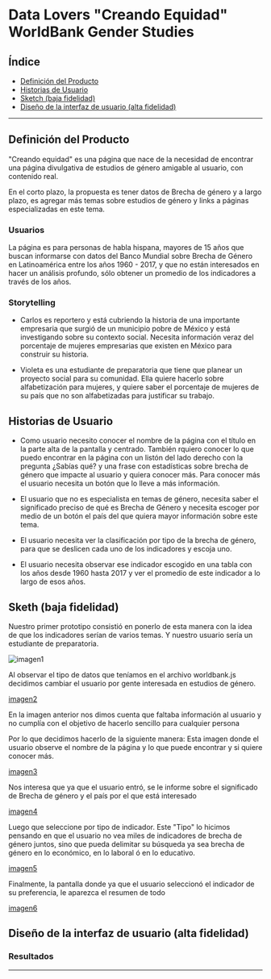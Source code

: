 # Data Lovers "Creando Equidad" WorldBank Gender Studies

## Índice

- [Definición del Producto](#Definición)
- [Historias de Usuario](#resumen-del-proyecto)
- [Sketch (baja fidelidad)](#consideraciones-generales)
- [Diseño de la interfaz de usuario (alta fidelidad)](#objetivos-de-aprendizaje)

---

## Definición del Producto

"Creando equidad" es una página que nace de la necesidad de encontrar una página divulgativa de estudios de género amigable al usuario, con contenido real. 

En el corto plazo, la propuesta es tener datos de Brecha de género y a largo plazo, es agregar más temas sobre estudios de género y links a páginas especializadas en este tema.


### Usuarios

La página es para personas de habla hispana, mayores de 15 años que buscan informarse con datos del Banco Mundial sobre Brecha de Género en Latinoamérica entre los años 1960 - 2017, y que no están interesados en hacer un análisis profundo, sólo obtener un promedio  de los indicadores a través de los años.

### Storytelling

- Carlos es reportero y está cubriendo la historia de una importante empresaria que surgió de un municipio pobre de México y está investigando sobre su contexto social. Necesita información veraz del porcentaje de mujeres empresarias que existen en México para construir su historia. 

- Violeta es una estudiante de preparatoria que tiene que planear un proyecto social para su comunidad. Ella quiere hacerlo sobre alfabetización para mujeres, y quiere saber el porcentaje de mujeres de su país que no son alfabetizadas para justificar su trabajo.

## Historias de Usuario

- Como usuario necesito conocer el nombre de la página con el título en la parte alta de la pantalla y centrado. También rquiero conocer lo que puedo encontrar en la página con un listón del lado derecho con la pregunta ¿Sabías qué? y una frase con estadísticas sobre brecha de género que impacte al usuario y quiera conocer más. Para conocer más el usuario necesita un botón que lo lleve a más información.

- El usuario que no es especialista en temas de género, necesita saber el significado preciso de qué es Brecha de Género  y necesita escoger por medio de un botón el país del que quiera mayor información sobre este tema.

- El usuario necesita ver la clasificación por tipo de la brecha de género, para que se deslicen cada uno de los indicadores y escoja uno.

- El usuario necesita observar ese indicador escogido en una tabla con los años desde 1960  hasta 2017 y ver el promedio de este indicador a lo largo de esos años.

## Sketh (baja fidelidad)

Nuestro primer prototipo consistió en ponerlo de esta manera con la idea de que los indicadores serían de varios temas. Y nuestro usuario sería un estudiante de preparatoria.

![imagen1](IMG_20190303_114858558.jpg)

Al observar el tipo de datos que teníamos en el archivo worldbank.js decidimos cambiar el usuario por gente interesada en estudios de género. 

[imagen2](images/sketchkar.png)

En la imagen anterior nos dimos cuenta que faltaba información al usuario y no cumplía con el objetivo de hacerlo sencillo para cualquier persona

Por lo que decidimos hacerlo de la siguiente manera:
Esta imagen donde el usuario observe el nombre de la página y lo que puede encontrar y si quiere conocer más.

[imagen3](images/IMG20190303_114921160.jpg)

Nos interesa que ya que el usuario entró, se le informe sobre el significado de Brecha de género y el país por el que está interesado

[imagen4](images/IMG20190303_114926726.jpg)

Luego que seleccione por tipo de indicador. Este "Tipo" lo hicimos pensando en que el usuario no vea miles de indicadores de brecha de género juntos, sino que pueda delimitar su búsqueda ya sea brecha de género en lo económico, en lo laboral ó en lo educativo.


[imagen5](images/IMG20190303_114930359.jpg)

Finalmente, la pantalla donde ya que el usuario seleccionó el indicador de su preferencia, le aparezca el resumen de todo


[imagen6](images/IMG20190303_114934895.jpg)


## Diseño de la interfaz de usuario (alta fidelidad)



### Resultados


-----------------------------------------------------------------
